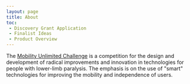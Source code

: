 ```yaml
---
layout: page
title: About
toc: 
 - Discovery Grant Application
 - Finalist Ideas
 - Product Overview
---
```



The [Mobility Unlimited Challenge](https://www.mobilityunlimited.org/)
is a competition for the design and development of radical
improvements and innovation in technologies for people with lower-limb
paralysis. The emphasis is on the use of "smart" technologies for
improving the mobility and independence of users.
